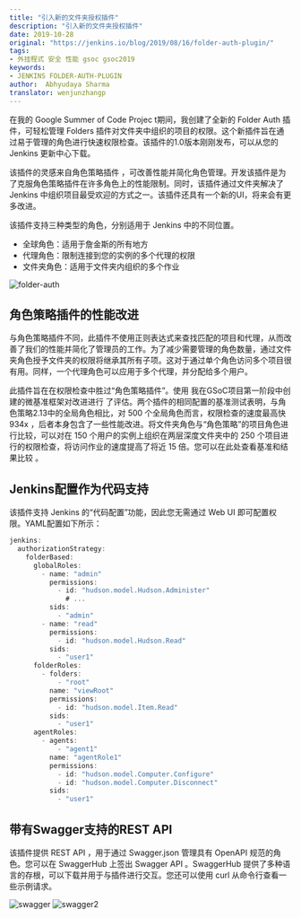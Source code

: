 ```yaml
---
title: "引入新的文件夹授权插件"
description: "引入新的文件夹授权插件"
date: 2019-10-28
original: "https://jenkins.io/blog/2019/08/16/folder-auth-plugin/"
tags:
- 外挂程式 安全 性能 gsoc gsoc2019
keywords:
- JENKINS FOLDER-AUTH-PLUGIN
author:  Abhyudaya Sharma
translator: wenjunzhangp
---
```


在我的 Google Summer of Code Projec t期间，我创建了全新的 Folder Auth 插件，可轻松管理 Folders 插件对文件夹中组织的项目的权限。这个新插件旨在通过易于管理的角色进行快速权限检查。该插件的1.0版本刚刚发布，可以从您的 Jenkins 更新中心下载。

该插件的灵感来自角色策略插件 ，可改善性能并简化角色管理。开发该插件是为了克服角色策略插件在许多角色上的性能限制。同时，该插件通过文件夹解决了 Jenkins 中组织项目最受欢迎的方式之一。该插件还具有一个新的UI，将来会有更多改进。

该插件支持三种类型的角色，分别适用于 Jenkins 中的不同位置。
* 全球角色：适用于詹金斯的所有地方
* 代理角色：限制连接到您的实例的多个代理的权限
* 文件夹角色：适用于文件夹内组织的多个作业

![folder-auth](folder-auth.png)

## 角色策略插件的性能改进
与角色策略插件不同，此插件不使用正则表达式来查找匹配的项目和代理，从而改善了我们的性能并简化了管理员的工作。为了减少需要管理的角色数量，通过文件夹角色授予文件夹的权限将继承其所有子项。这对于通过单个角色访问多个项目很有用。同样，一个代理角色可以应用于多个代理，并分配给多个用户。

此插件旨在在权限检查中胜过“角色策略插件”。使用 我在GSoC项目第一阶段中创建的微基准框架对改进进行 了评估。两个插件的相同配置的基准测试表明，与角色策略2.13中的全局角色相比，对 500 个全局角色而言，权限检查的速度最高快 934x ，后者本身包含了一些性能改进。将文件夹角色与“角色策略”的项目角色进行比较，可以对在 150 个用户的实例上组织在两层深度文件夹中的 250 个项目进行的权限检查，将访问作业的速度提高了将近 15 倍。您可以在此处查看基准和结果比较 。

## Jenkins配置作为代码支持
该插件支持 Jenkins 的“代码配置”功能，因此您无需通过 Web UI 即可配置权限。YAML配置如下所示：

``` javascript
jenkins:
  authorizationStrategy:
    folderBased:
      globalRoles:
        - name: "admin"
          permissions:
            - id: "hudson.model.Hudson.Administer"
              # ...
          sids:
            - "admin"
        - name: "read"
          permissions:
            - id: "hudson.model.Hudson.Read"
          sids:
            - "user1"
      folderRoles:
        - folders:
            - "root"
          name: "viewRoot"
          permissions:
            - id: "hudson.model.Item.Read"
          sids:
            - "user1"
      agentRoles:
        - agents:
            - "agent1"
          name: "agentRole1"
          permissions:
            - id: "hudson.model.Computer.Configure"
            - id: "hudson.model.Computer.Disconnect"
          sids:
            - "user1"
```
## 带有Swagger支持的REST API

该插件提供 REST API ，用于通过 Swagger.json 管理具有 OpenAPI 规范的角色。您可以在 SwaggerHub 上签出 Swagger API  。SwaggerHub 提供了多种语言的存根，可以下载并用于与插件进行交互。您还可以使用 curl   从命令行查看一些示例请求。

![swagger](swagger.png)
![swagger2](swagger2.png)


